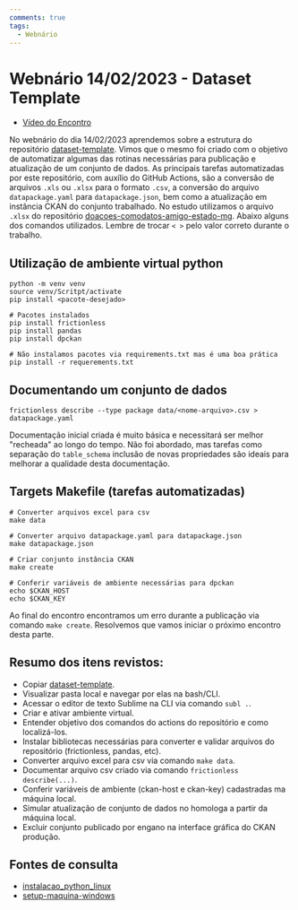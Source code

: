 ```yaml
---
comments: true
tags:
  - Webnário
---
```


# Webnário 14/02/2023 - Dataset Template

- [Vídeo do Encontro](https://youtu.be/jVv1MlfvOxg)

No webnário do dia 14/02/2023 aprendemos sobre a estrutura do repositório [dataset-template](https://github.com/transparencia-mg/dataset-template).
Vimos que o mesmo foi criado com o objetivo de automatizar algumas das rotinas necessárias para publicação e atualização de um conjunto de dados.
As principais tarefas automatizadas por este repositório, com auxílio do GitHub Actions, são a conversão de arquivos `.xls` ou `.xlsx` para o formato `.csv`, a conversão do arquivo `datapackage.yaml` para `datapackage.json`, bem como a atualização em instância CKAN do conjunto trabalhado. 
No estudo utilizamos o arquivo `.xlsx` do repositório [doacoes-comodatos-amigo-estado-mg](https://github.com/transparencia-mg/doacoes-comodatos-amigo-estado-mg).
Abaixo alguns dos comandos utilizados. Lembre de trocar `< >` pelo valor correto durante o trabalho.

## Utilização de ambiente virtual python

```
python -m venv venv
source venv/Scritpt/activate
pip install <pacote-desejado>

# Pacotes instalados
pip install frictionless
pip install pandas
pip install dpckan

# Não instalamos pacotes via requirements.txt mas é uma boa prática
pip install -r requerements.txt
```

## Documentando um conjunto de dados

```
frictionless describe --type package data/<nome-arquivo>.csv > datapackage.yaml
```

Documentação inicial criada é muito básica e necessitará ser melhor "recheada" ao longo do tempo. 
Não foi abordado, mas tarefas como separação do `table_schema` inclusão de novas propriedades são ideais para melhorar a qualidade desta documentação.

## Targets Makefile (tarefas automatizadas)

```
# Converter arquivos excel para csv
make data

# Converter arquivo datapackage.yaml para datapackage.json
make datapackage.json

# Criar conjunto instância CKAN
make create

# Conferir variáveis de ambiente necessárias para dpckan
echo $CKAN_HOST
echo $CKAN_KEY
```

Ao final do encontro encontramos um erro durante a publicação via comando `make create`. 
Resolvemos que vamos iniciar o próximo encontro desta parte.

## Resumo dos itens revistos:

- Copiar [dataset-template](https://github.com/transparencia-mg/dataset-template).
- Visualizar pasta local e navegar por elas na bash/CLI.
- Acessar o editor de texto Sublime na CLI via comando `subl .`.
- Criar e ativar ambiente virtual.
- Entender objetivo dos comandos do actions do repositório e como localizá-los.
- Instalar bibliotecas necessárias para converter e validar arquivos do repositório (frictionless, pandas, etc).
- Converter arquivo excel para csv via comando `make data`.
- Documentar arquivo csv criado via comando `frictionless describe(...)`.
- Conferir variáveis de ambiente (ckan-host e ckan-key) cadastradas ma máquina local.
- Simular atualização de conjunto de dados no homologa a partir da máquina local.
- Excluir conjunto publicado por engano na interface gráfica do CKAN produção.

## Fontes de consulta

- [instalacao_python_linux](https://github.com/transparencia-mg/handbook/blob/main/old_content/instalacao_python_linux.md)
- [setup-maquina-windows](https://github.com/transparencia-mg/handbook/blob/main/old_content/.github/ISSUE_TEMPLATE/setup-maquina-windows.md)